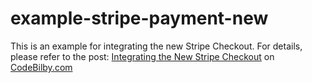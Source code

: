 # example-stripe-payment-new
This is an example for integrating the new Stripe Checkout.
For details, please refer to the post: [Integrating the New Stripe Checkout](https://www.codebilby.com/blog/A29-integrating-new-stripe-checkout) on [CodeBilby.com](http://www.codebilby.com/)
